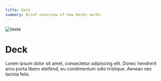 ```yaml
---
title: Deck
summary: Brief overview of how Decks works
---
```

![teste](images/unnamed.png)

# Deck

Lorem ipsum dolor sit amet, consectetur adipiscing elit. Donec hendrerit arcu porta libero eleifend, eu condimentum odio tristique. Aenean nec lacinia felis.
